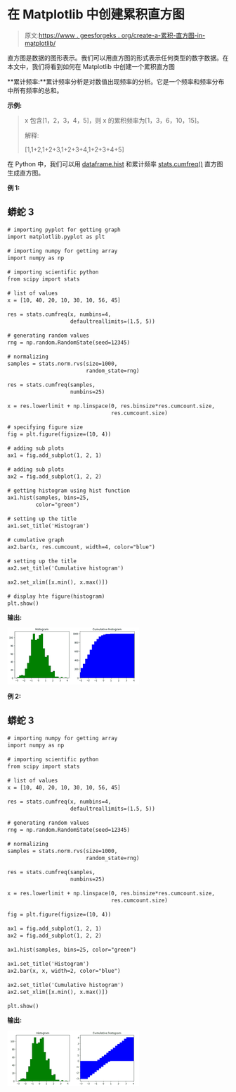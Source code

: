 # 在 Matplotlib 中创建累积直方图

> 原文:[https://www . geesforgeks . org/create-a-累积-直方图-in-matplotlib/](https://www.geeksforgeeks.org/create-a-cumulative-histogram-in-matplotlib/)

直方图是数据的图形表示。我们可以用直方图的形式表示任何类型的数字数据。在本文中，我们将看到如何在 Matplotlib 中创建一个累积直方图

**累计频率:**累计频率分析是对数值出现频率的分析。它是一个频率和频率分布中所有频率的总和。

**示例:**

> x 包含[1，2，3，4，5]，则 x 的累积频率为[1，3，6，10，15]。
> 
> 解释:
> 
> [1,1+2,1+2+3,1+2+3+4,1+2+3+4+5]

在 Python 中，我们可以用 [dataframe.hist](https://www.geeksforgeeks.org/pandas-dataframe-hist-function-in-python/) 和累计频率 [stats.cumfreq()](https://www.geeksforgeeks.org/scipy-stats-cumfreq-function-python/) 直方图生成直方图。

**例 1:**

## 蟒蛇 3

```
# importing pyplot for getting graph
import matplotlib.pyplot as plt

# importing numpy for getting array
import numpy as np

# importing scientific python
from scipy import stats

# list of values
x = [10, 40, 20, 10, 30, 10, 56, 45]

res = stats.cumfreq(x, numbins=4,
                    defaultreallimits=(1.5, 5))

# generating random values
rng = np.random.RandomState(seed=12345)

# normalizing
samples = stats.norm.rvs(size=1000,
                         random_state=rng)

res = stats.cumfreq(samples,
                    numbins=25)

x = res.lowerlimit + np.linspace(0, res.binsize*res.cumcount.size,
                                 res.cumcount.size)

# specifying figure size
fig = plt.figure(figsize=(10, 4))

# adding sub plots
ax1 = fig.add_subplot(1, 2, 1)

# adding sub plots
ax2 = fig.add_subplot(1, 2, 2)

# getting histogram using hist function
ax1.hist(samples, bins=25,
         color="green")

# setting up the title
ax1.set_title('Histogram')

# cumulative graph
ax2.bar(x, res.cumcount, width=4, color="blue")

# setting up the title
ax2.set_title('Cumulative histogram')

ax2.set_xlim([x.min(), x.max()])

# display hte figure(histogram)
plt.show()
```

**输出:**

![](img/bdf898693608c88e83a49a60e8be4a66.png)

**例 2:**

## 蟒蛇 3

```
# importing numpy for getting array
import numpy as np

# importing scientific python
from scipy import stats

# list of values
x = [10, 40, 20, 10, 30, 10, 56, 45]

res = stats.cumfreq(x, numbins=4,
                    defaultreallimits=(1.5, 5))

# generating random values
rng = np.random.RandomState(seed=12345)

# normalizing
samples = stats.norm.rvs(size=1000,
                         random_state=rng)

res = stats.cumfreq(samples,
                    numbins=25)

x = res.lowerlimit + np.linspace(0, res.binsize*res.cumcount.size,
                                 res.cumcount.size)

fig = plt.figure(figsize=(10, 4))

ax1 = fig.add_subplot(1, 2, 1)
ax2 = fig.add_subplot(1, 2, 2)

ax1.hist(samples, bins=25, color="green")

ax1.set_title('Histogram')
ax2.bar(x, x, width=2, color="blue")

ax2.set_title('Cumulative histogram')
ax2.set_xlim([x.min(), x.max()])

plt.show()
```

**输出:**

![](img/8855d55394c17c7b1f63ab0b82098934.png)